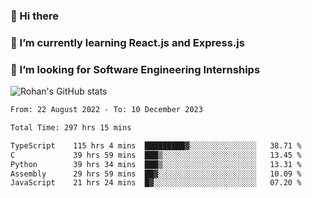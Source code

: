 ### 👋 Hi there 

<!--
**rohznmdev/rohznmdev** is a ✨ _special_ ✨ repository because its `README.md` (this file) appears on your GitHub profile.

Here are some ideas to get you started:

- 🔭 I’m currently working on ...
- 🌱 I’m currently learning Ruby and Ruby on Rails
- 👯 I’m looking to collaborate on ...
- 🤔 I’m looking for help with ...
- 💬 Ask me about ...
- 📫 How to reach me: ...
- 😄 Pronouns: ...
- ⚡ Fun fact: ...
-->
### 🌱 I’m currently learning React.js and Express.js
### 🤔 I’m looking for Software Engineering Internships
![Rohan's GitHub stats](https://github-readme-stats.vercel.app/api?username=rohznmdev&theme=dark&show_icons=true)

<!--START_SECTION:waka-->

```txt
From: 22 August 2022 - To: 10 December 2023

Total Time: 297 hrs 15 mins

TypeScript    115 hrs 4 mins  █████████▓░░░░░░░░░░░░░░░   38.71 %
C             39 hrs 59 mins  ███▒░░░░░░░░░░░░░░░░░░░░░   13.45 %
Python        39 hrs 34 mins  ███▒░░░░░░░░░░░░░░░░░░░░░   13.31 %
Assembly      29 hrs 59 mins  ██▓░░░░░░░░░░░░░░░░░░░░░░   10.09 %
JavaScript    21 hrs 24 mins  █▓░░░░░░░░░░░░░░░░░░░░░░░   07.20 %
```

<!--END_SECTION:waka-->
